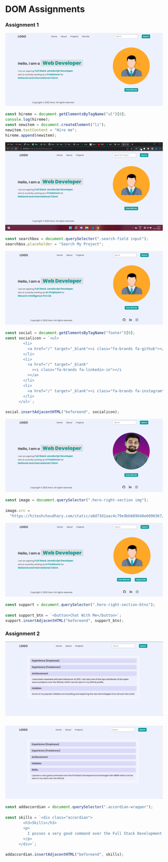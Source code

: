 # DOM Assignments

### Assignment 1

![Alt](./DOM%20Assignment%202.0%201%2C2%2C3/firstAssignmentImage/task1Output.png)

```javaScript
const hireme = document.getElementsByTagName("ul")[0];
console.log(hireme);
const newitem = document.createElement("li");
newitem.textContent = "Hire me";
hireme.append(newitem);
```

![Alt](./DOM%20Assignment%202.0%201%2C2%2C3/firstAssignmentImage/task2Output.png)

```javaScript
const searchbox = document.querySelector(".search-field input");
searchbox.placeholder = "Search My Project";
```

![Alt](./DOM%20Assignment%202.0%201%2C2%2C3/firstAssignmentImage/task3Output.png)

```javaScript
const social = document.getElementsByTagName("footer")[0];
const socialicon = `<ul>
        <li>
          <a href="/" target="_blank"><i class="fa-brands fa-github"></i></a>
        </li>
        <li>
          <a href="/" target="_blank"
            ><i class="fa-brands fa-linkedin-in"></i
          ></a>
        </li>
        <li>
          <a href="/" target="_blank"><i class="fa-brands fa-instagram"></i></a>
        </li>
      </ul>`;

social.insertAdjacentHTML("beforeend", socialicon);
```

![Alt](./DOM%20Assignment%202.0%201%2C2%2C3/firstAssignmentImage/task4Output.png)

```javaScript
const image = document.querySelector(".hero-right-section img");

image.src =
  "https://hiteshchoudhary.com/static/a8d73d1aac4c79e9bb689640e6090367/2eaab/person-image.jpg";
```

![Alt](./DOM%20Assignment%202.0%201%2C2%2C3/firstAssignmentImage/task5Output.png)

```javaScript
const support = document.querySelector(".hero-right-section-btns");

const support_btn = `<button>Chat With Me</button>`;
support.insertAdjacentHTML("beforeend", support_btn);
```

### Assignment 2

![Alt](./DOM%20Assignment%202.0%201%2C2%2C3/secondAssignmentImage/task1Output.png)

```javaScript

```

![Alt](./DOM%20Assignment%202.0%201%2C2%2C3/secondAssignmentImage/task2Output.png)

```javaScript
const addaccordian = document.querySelector(".accordian-wrapper");

const skills = `<div class="accordian">
        <h3>Skills</h3>
        <p>
          I posses a very good command over the Full Stack Development technologies like MERN which can be seen in my work over the Github.
        </p>
      </div>`;

addaccordian.insertAdjacentHTML("beforeend", skills);
```
